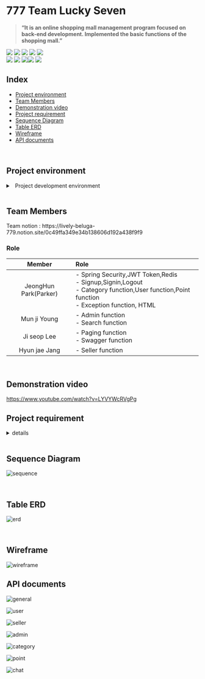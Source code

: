 
# 777 Team Lucky Seven 
>**“It is an online shopping mall management program focused on back-end development. Implemented the basic functions of the shopping mall.”**



<div>
 <img src="https://img.shields.io/badge/Java-007396?style=for-the-badge&logo=openjdk&logoColor=white">
 <img src="https://img.shields.io/badge/Gradle-02303A.svg?style=for-the-badge&logo=Gradle&logoColor=white">
  <img src="https://img.shields.io/badge/spring-6DB33F?style=for-the-badge&logo=spring&logoColor=white">
 <img src="https://img.shields.io/badge/spring boot-6DB33F?style=for-the-badge&logo=springboot&logoColor=white">
 <img src="https://img.shields.io/badge/Spring_Security-6DB33F?style=for-the-badge&logo=Spring-Security&logoColor=white">
</div>
<div>
 <img src="https://img.shields.io/badge/Hibernate-59666C?style=for-the-badge&logo=Hibernate&logoColor=white">
 <img src="https://img.shields.io/badge/redis-%23DD0031.svg?&style=for-the-badge&logo=redis&logoColor=white">
  <img src="https://img.shields.io/badge/IntelliJ_IDEA-000000.svg?style=for-the-badge&logo=intellij-idea&logoColor=white"><img src="https://img.shields.io/badge/github-181717?style=for-the-badge&logo=github&logoColor=white">
<img src="https://img.shields.io/badge/postman-FF6C37?style=for-the-badge&logo=postman&logoColor=white">
 </div>

## Index

<!-- TOC -->
* [Project environment](#project-environment)
* [Team Members](#team-members)
* [Demonstration video](#demonstration-video)
* [Project requirement](#project-requirement)
* [Sequence Diagram](#sequence-diagram)
* [Table ERD](#table-erd)
* [Wireframe](#wireframe)
* [API documents](#api-documents)
<!-- TOC -->


<br>


## Project environment
<details><summary> &nbsp Project development environment</summary>

- spring 2.7.6
- h2
- JDK 17
- build.gradle
    ```
   dependencies {
        implementation 'org.springframework.boot:spring-boot-starter-data-jpa'
        implementation 'org.springframework.boot:spring-boot-starter-security'
        implementation 'org.springframework.boot:spring-boot-starter-web'
        implementation 'org.springframework.boot:spring-boot-starter-validation'
    
        compileOnly 'org.projectlombok:lombok'
        runtimeOnly 'com.h2database:h2'
        annotationProcessor 'org.projectlombok:lombok'
    
        testImplementation 'org.springframework.boot:spring-boot-starter-test'
        testImplementation 'org.springframework.security:spring-security-test'
    
        testCompileOnly 'org.projectlombok:lombok'
        testAnnotationProcessor 'org.projectlombok:lombok'
    
    
        compileOnly group: 'io.jsonwebtoken', name: 'jjwt-api', version: '0.11.2'
        runtimeOnly group: 'io.jsonwebtoken', name: 'jjwt-impl', version: '0.11.2'
        runtimeOnly group: 'io.jsonwebtoken', name: 'jjwt-jackson', version: '0.11.2'
    
        implementation 'org.springframework.boot:spring-boot-starter-data-redis'
        implementation group: 'it.ozimov', name: 'embedded-redis', version: '0.7.1'
    
        implementation 'org.springframework.boot:spring-boot-starter-websocket'
    }
    ```

- application.properties

```
spring.h2.console.enabled=true
spring.datasource.url=jdbc:h2:mem:db;MODE=MYSQL;
spring.datasource.username=
spring.datasource.password=
spring.thymeleaf.cache=false
spring.jpa.properties.hibernate.show_sql=true
logging.level.org.hibernate.type.descriptor.sql=trace

jwt.secret.key=

##Redis
spring.redis.host=localhost
spring.redis.port=6379

##Swagger
spring.mvc.pathmatch.matching-strategy=ant_path_matcher

```
</details>
<br>


## Team Members
<div>
 Team notion : https://lively-beluga-779.notion.site/0c49ffa349e34b138606d192a438f9f9
 
 </div>

### Role

| Member | Role                                                                          |
|:---:|:----------------------------------------------------------------------------|
| JeongHun Park(Parker) | - Spring Security,JWT Token,Redis<br/>- Signup,Signin,Logout<br/>- Category function,User function,Point function<br/>- Exception function, HTML|
| Mun ji Young | -  Admin function<br/> - Search function|
| Ji seop Lee | - Paging function<br/> - Swagger function|
| Hyun jae Jang | - Seller function|
<br>

## Demonstration video
https://www.youtube.com/watch?v=LYVYWcRVgPg

## Project requirement
<details><summary> details
</summary>- Creating our own matching service project
[ Customer-seller matching service (free matching subject)]
- Member signup/login/logout/token function
- User permission function
    - Users are divided into three rights.
        - Customer: The user who first registered as a member
        - Seller: Customers who have been approved as a seller
        - Operator: User who approves the seller
- Functions by user authority
    - customer
        - Lookup
            - My profile setting and inquiry: You can set and view profiles (nickname, image) for each user
            - List of all sales products: Paging through the list of sales products
            - List of all sellers: search through the list of sellers by paging
            - Seller information: Select a seller to view profile information (nickname, image, introduction + matching topic information)
        - write
            - Request Form to Seller: Send the request details (matching topic information) to the seller
        - Permission request
            - Seller registration request: Fill out the seller profile request information and request seller registration to the operator
            
    - seller
        - Lookup
            - Set and view my seller profile: set and search profile for each seller (nickname, image, introduction + matching topic information)
            - Search my sales products: Paging through the list of products I am selling
            - Search customer request list: Paging and search the customer request list of all products
        - Enrollment
            - Register my sales product: Fill out the sales product information and register it on the list
        - Modify
            - Modify/Delete My Selling Products: Write the selling product information and edit it in the list
        - delete
            - Delete my sales product: Write the sales product information and delete it from the list
        - Customer request processing: Accept customer request and complete processing
    - Operator
        - Lookup
            - Customer List: Paging through the list of customers
            - Seller List: Paging and search the list of sellers
            - Seller registration request form list: Search the seller registration request list
        - Permission registration
            - Seller permission approval: Approve the seller registration request
        - delete
            - Seller authority: Delete user's seller authority
            
- Search function
    - Keyword search: Add a search function by entering a search keyword when searching for paging lists.
    - Seller Search: Add a function to search by seller name when searching the paging list.


- Customer-seller conversation function
    - Chat room creation: A chat room is created when sales start.
    - Conversation message transmission function: Customer and seller have a conversation about the sale.
    - Chat room message list search: You can search the chat list between the customer and the seller.
    - Chat room termination: When the sale is completed, the chat room is stopped and no more messages can be sent.
    
</details>

<br>

## Sequence Diagram
![sequence](https://user-images.githubusercontent.com/83831110/225190929-a9499ea2-52c4-4e8a-a7c7-c4e4343fa617.png)

<br>

## Table ERD
![erd](https://user-images.githubusercontent.com/83831110/225190883-a18cb469-7147-4312-b9d3-bff25864dd89.png)


<br>

## Wireframe
![wireframe](https://user-images.githubusercontent.com/83831110/225191022-b601c267-681e-4d7d-b4c6-276259c1f05f.png)

## API documents
![general](https://user-images.githubusercontent.com/83831110/225192197-e99ed9b9-2aa9-43b3-9637-b5344e040ff1.png)

![user](https://user-images.githubusercontent.com/83831110/225192758-ff558489-835d-4e22-8ff1-69141b6eefb9.png)

![seller](https://user-images.githubusercontent.com/83831110/225193457-a84729b5-68cb-43a3-9134-a1a24979b18d.png)

![admin](https://user-images.githubusercontent.com/83831110/225194515-3e77f425-8a86-4e71-b11e-91c8e013543b.png)

![category](https://user-images.githubusercontent.com/83831110/225194792-9a062bcd-d08f-481b-970d-7d37b7712084.png)

![point](https://user-images.githubusercontent.com/83831110/225196066-5c174a38-5b35-4d2f-9a68-c23c70afbf4a.png)

![chat](https://user-images.githubusercontent.com/83831110/225196166-8d703435-c299-4699-b8e1-328f1dc215c9.png)










